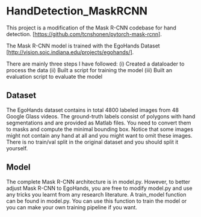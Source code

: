# HandDetection_MaskRCNN

This project is a modification of the Mask R-CNN codebase for hand detection.
[https://github.com/tcnshonen/pytorch-mask-rcnn].

The Mask R-CNN model is trained with the EgoHands Dataset [http://vision.soic.indiana.edu/projects/egohands/]. 


There are mainly three steps I have followed: 
  (i) Created a dataloader to process the data
  (ii) Built a script for training the model
  (iii) Built an evaluation script to evaluate the model
  
  
## Dataset

The EgoHands dataset contains in total 4800 labeled images from 48 Google Glass videos. The
ground-truth labels consist of polygons with hand segmentations and are provided as Matlab
files. You need to convert them to masks and compute the minimal bounding box. Notice that
some images might not contain any hand at all and you might want to omit these images. There
is no train/val split in the original dataset and you should split it yourself.


## Model

The complete Mask R-CNN architecture is in model.py. However, to better adjust Mask R-CNN
to EgoHands, you are free to modify model.py and use any tricks you learnt from any research literature. A train_model function can be found in model.py. You can use this function to train the model or you can make your own training pipeline if you want.

